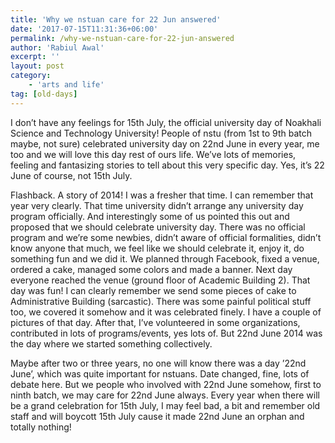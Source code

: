 ```yaml
---
title: 'Why we nstuan care for 22 Jun answered'
date: '2017-07-15T11:31:36+06:00'
permalink: /why-we-nstuan-care-for-22-jun-answered
author: 'Rabiul Awal'
excerpt: ''
layout: post
category:
    - 'arts and life'
tag: [old-days]
---
```

I don’t have any feelings for 15th July, the official university day of Noakhali Science and Technology University! People of nstu (from 1st to 9th batch maybe, not sure) celebrated university day on 22nd June in every year, me too and we will love this day rest of ours life. We’ve lots of memories, feeling and fantasizing stories to tell about this very specific day. Yes, it’s 22 June of course, not 15th July.

Flashback. A story of 2014! I was a fresher that time. I can remember that year very clearly. That time university didn’t arrange any university day program officially. And interestingly some of us pointed this out and proposed that we should celebrate university day. There was no official program and we’re some newbies, didn’t aware of official formalities, didn’t know anyone that much, we feel like we should celebrate it, enjoy it, do something fun and we did it. We planned through Facebook, fixed a venue, ordered a cake, managed some colors and made a banner. Next day everyone reached the venue (ground floor of Academic Building 2). That day was fun! I can clearly remember we send some pieces of cake to Administrative Building (sarcastic). There was some painful political stuff too, we covered it somehow and it was celebrated finely. I have a couple of pictures of that day. After that, I’ve volunteered in some organizations, contributed in lots of programs/events, yes lots of. But 22nd June 2014 was the day where we started something collectively.

Maybe after two or three years, no one will know there was a day ’22nd June’, which was quite important for nstuans. Date changed, fine, lots of debate here. But we people who involved with 22nd June somehow, first to ninth batch, we may care for 22nd June always. Every year when there will be a grand celebration for 15th July, I may feel bad, a bit and remember old staff and will boycott 15th July cause it made 22nd June an orphan and totally nothing!

